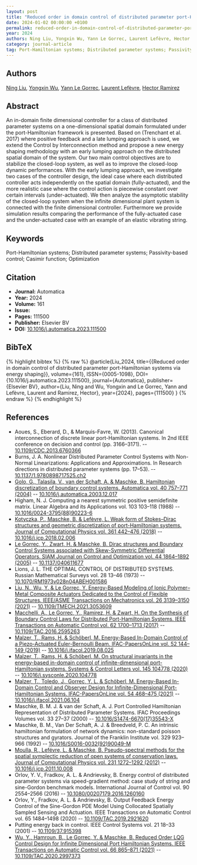 ```yaml
---
layout: post
title: "Reduced order in domain control of distributed parameter port-Hamiltonian systems via energy shaping"
date: 2024-01-02 00:00:00 +0100
permalink: reduced-order-in-domain-control-of-distributed-parameter-port-hamiltonian-systems-via-energy-shaping
year: 2024
authors: Ning Liu, Yongxin Wu, Yann Le Gorrec, Laurent Lefèvre, Hector Ramirez
category: journal-article
tag: Port-Hamiltonian systems; Distributed parameter systems; Passivity-based control; Casimir function; Optimization
---
```

 
## Authors
[Ning Liu](authors/ning-liu), [Yongxin Wu](authors/yongxin-wu), [Yann Le Gorrec](authors/yann-le-gorrec), [Laurent Lefèvre](authors/laurent-lefevre), [Hector Ramirez](authors/hector-ramirez)
 
## Abstract
An in-domain finite dimensional controller for a class of distributed parameter systems on a one-dimensional spatial domain formulated under the port-Hamiltonian framework is presented. Based on (Trenchant et al. 2017) where positive feedback and a late lumping approach is used, we extend the Control by Interconnection method and propose a new energy shaping methodology with an early lumping approach on the distributed spatial domain of the system. Our two main control objectives are to stabilize the closed-loop system, as well as to improve the closed-loop dynamic performances. With the early lumping approach, we investigate two cases of the controller design, the ideal case where each distributed controller acts independently on the spatial domain (fully-actuated), and the more realistic case where the control action is piecewise constant over certain intervals (under-actuated). We then analyze the asymptotic stability of the closed-loop system when the infinite dimensional plant system is connected with the finite dimensional controller. Furthermore we provide simulation results comparing the performance of the fully-actuated case and the under-actuated case with an example of an elastic vibrating string.
 
## Keywords
Port-Hamiltonian systems; Distributed parameter systems; Passivity-based control; Casimir function; Optimization
 
## Citation
- **Journal:** Automatica
- **Year:** 2024
- **Volume:** 161
- **Issue:** 
- **Pages:** 111500
- **Publisher:** Elsevier BV
- **DOI:** [10.1016/j.automatica.2023.111500](https://doi.org/10.1016/j.automatica.2023.111500)
 
## BibTeX
{% highlight bibtex %}
{% raw %}
@article{Liu_2024,
  title={{Reduced order in domain control of distributed parameter port-Hamiltonian systems via energy shaping}},
  volume={161},
  ISSN={0005-1098},
  DOI={10.1016/j.automatica.2023.111500},
  journal={Automatica},
  publisher={Elsevier BV},
  author={Liu, Ning and Wu, Yongxin and Le Gorrec, Yann and Lefèvre, Laurent and Ramirez, Hector},
  year={2024},
  pages={111500}
}
{% endraw %}
{% endhighlight %}
 
## References
- Aoues, S., Eberard, D., & Marquis-Favre, W. (2013). Canonical interconnection of discrete linear port-Hamiltonian systems. In 2nd IEEE conference on decision and control (pp. 3166–3171). -- [10.1109/CDC.2013.6760366](https://doi.org/10.1109/CDC.2013.6760366)
- Burns, J. A. Nonlinear Distributed Parameter Control Systems with Non-Normal Linearizations: Applications and Approximations. In Research directions in distributed parameter systems (pp. 17–53). -- [10.1137/1.9780898717525.ch2](https://doi.org/10.1137/1.9780898717525.ch2)
- [Golo, G., Talasila, V., van der Schaft, A. & Maschke, B. Hamiltonian discretization of boundary control systems. Automatica vol. 40 757–771 (2004)](hamiltonian-discretization-of-boundary-control-systems) -- [10.1016/j.automatica.2003.12.017](https://doi.org/10.1016/j.automatica.2003.12.017)
- Higham, N. J. Computing a nearest symmetric positive semidefinite matrix. Linear Algebra and its Applications vol. 103 103–118 (1988) -- [10.1016/0024-3795(88)90223-6](https://doi.org/10.1016/0024-3795(88)90223-6)
- [Kotyczka, P., Maschke, B. & Lefèvre, L. Weak form of Stokes–Dirac structures and geometric discretization of port-Hamiltonian systems. Journal of Computational Physics vol. 361 442–476 (2018)](weak-form-of-stokes-dirac-structures-and-geometric-discretization-of-port-hamiltonian-systems) -- [10.1016/j.jcp.2018.02.006](https://doi.org/10.1016/j.jcp.2018.02.006)
- [Le Gorrec, Y., Zwart, H. & Maschke, B. Dirac structures and Boundary Control Systems associated with Skew-Symmetric Differential Operators. SIAM Journal on Control and Optimization vol. 44 1864–1892 (2005)](dirac-structures-and-boundary-control-systems-associated-with-skew-symmetric-differential-operators) -- [10.1137/040611677](https://doi.org/10.1137/040611677)
- Lions, J. L. THE OPTIMAL CONTROL OF DISTRIBUTED SYSTEMS. Russian Mathematical Surveys vol. 28 13–46 (1973) -- [10.1070/RM1973v028n04ABEH001586](https://doi.org/10.1070/RM1973v028n04ABEH001586)
- [Liu, N., Wu, Y. & Le Gorrec, Y. Energy-Based Modeling of Ionic Polymer–Metal Composite Actuators Dedicated to the Control of Flexible Structures. IEEE/ASME Transactions on Mechatronics vol. 26 3139–3150 (2021)](energy-based-modeling-of-ionic-polymer-metal-composite-actuators-dedicated-to-the-control-of-flexible-structures) -- [10.1109/TMECH.2021.3053609](https://doi.org/10.1109/TMECH.2021.3053609)
- [Macchelli, A., Le Gorrec, Y., Ramirez, H. & Zwart, H. On the Synthesis of Boundary Control Laws for Distributed Port-Hamiltonian Systems. IEEE Transactions on Automatic Control vol. 62 1700–1713 (2017)](on-the-synthesis-of-boundary-control-laws-for-distributed-port-hamiltonian-systems) -- [10.1109/TAC.2016.2595263](https://doi.org/10.1109/TAC.2016.2595263)
- [Malzer, T., Rams, H. & Schöberl, M. Energy-Based In-Domain Control of a Piezo-Actuated Euler-Bernoulli Beam. IFAC-PapersOnLine vol. 52 144–149 (2019)](energy-based-in-domain-control-of-a-piezo-actuated-euler-bernoulli-beam) -- [10.1016/j.ifacol.2019.08.025](https://doi.org/10.1016/j.ifacol.2019.08.025)
- [Malzer, T., Rams, H. & Schöberl, M. On structural invariants in the energy-based in-domain control of infinite-dimensional port-Hamiltonian systems. Systems &amp; Control Letters vol. 145 104778 (2020)](on-structural-invariants-in-the-energy-based-in-domain-control-of-infinite-dimensional-port-hamiltonian-systems) -- [10.1016/j.sysconle.2020.104778](https://doi.org/10.1016/j.sysconle.2020.104778)
- [Malzer, T., Toledo, J., Gorrec, Y. L. & Schöberl, M. Energy-Based In-Domain Control and Observer Design for Infinite-Dimensional Port-Hamiltonian Systems. IFAC-PapersOnLine vol. 54 468–475 (2021)](energy-based-in-domain-control-and-observer-design-for-infinite-dimensional-port-hamiltonian-systems) -- [10.1016/j.ifacol.2021.06.104](https://doi.org/10.1016/j.ifacol.2021.06.104)
- Maschke, B. M. J. & van der Schaft, A. J. Port Controlled Hamiltonian Representation of Distributed Parameter Systems. IFAC Proceedings Volumes vol. 33 27–37 (2000) -- [10.1016/S1474-6670(17)35543-X](https://doi.org/10.1016/S1474-6670(17)35543-X)
- Maschke, B. M., Van Der Schaft, A. J. & Breedveld, P. C. An intrinsic hamiltonian formulation of network dynamics: non-standard poisson structures and gyrators. Journal of the Franklin Institute vol. 329 923–966 (1992) -- [10.1016/S0016-0032(92)90049-M](https://doi.org/10.1016/S0016-0032(92)90049-M)
- [Moulla, R., Lefévre, L. & Maschke, B. Pseudo-spectral methods for the spatial symplectic reduction of open systems of conservation laws. Journal of Computational Physics vol. 231 1272–1292 (2012)](pseudo-spectral-methods-for-the-spatial-symplectic-reduction-of-open-systems-of-conservation-laws) -- [10.1016/j.jcp.2011.10.008](https://doi.org/10.1016/j.jcp.2011.10.008)
- Orlov, Y. V., Fradkov, A. L. & Andrievsky, B. Energy control of distributed parameter systems via speed-gradient method: case study of string and sine-Gordon benchmark models. International Journal of Control vol. 90 2554–2566 (2016) -- [10.1080/00207179.2016.1260160](https://doi.org/10.1080/00207179.2016.1260160)
- Orlov, Y., Fradkov, A. L. & Andrievsky, B. Output Feedback Energy Control of the Sine-Gordon PDE Model Using Collocated Spatially Sampled Sensing and Actuation. IEEE Transactions on Automatic Control vol. 65 1484–1498 (2020) -- [10.1109/TAC.2019.2921620](https://doi.org/10.1109/TAC.2019.2921620)
- Putting energy back in control. IEEE Control Systems vol. 21 18–33 (2001) -- [10.1109/37.915398](https://doi.org/10.1109/37.915398)
- [Wu, Y., Hamroun, B., Le Gorrec, Y. & Maschke, B. Reduced Order LQG Control Design for Infinite Dimensional Port Hamiltonian Systems. IEEE Transactions on Automatic Control vol. 66 865–871 (2021)](reduced-order-lqg-control-design-for-infinite-dimensional-port-hamiltonian-systems) -- [10.1109/TAC.2020.2997373](https://doi.org/10.1109/TAC.2020.2997373)

